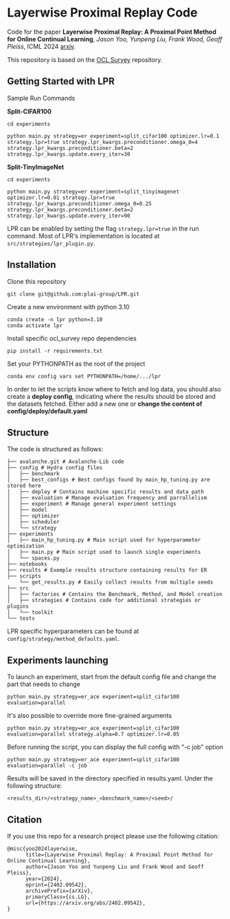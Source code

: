 # Layerwise Proximal Replay Code

Code for the paper **Layerwise Proximal Replay: A Proximal Point Method for Online Continual Learning**, *Jason Yoo, Yunpeng Liu, Frank Wood, Geoff Pleiss*, ICML 2024 [arxiv](https://arxiv.org/abs/2402.09542).

This repository is based on the [OCL Survey](https://github.com/AlbinSou/ocl_survey) repository.

## Getting Started with LPR

Sample Run Commands

**Split-CIFAR100**
```
cd experiments

python main.py strategy=er experiment=split_cifar100 optimizer.lr=0.1 strategy.lpr=true strategy.lpr_kwargs.preconditioner.omega_0=4 strategy.lpr_kwargs.preconditioner.beta=2 strategy.lpr_kwargs.update.every_iter=30
```

**Split-TinyImageNet**
```
cd experiments

python main.py strategy=er experiment=split_tinyimagenet optimizer.lr=0.01 strategy.lpr=true strategy.lpr_kwargs.preconditioner.omega_0=0.25 strategy.lpr_kwargs.preconditioner.beta=2 strategy.lpr_kwargs.update.every_iter=90
```

LPR can be enabled by setting the flag `strategy.lpr=true` in the run command. Most of LPR's implementation is located at `src/strategies/lpr_plugin.py`.

## Installation

Clone this repository

```
git clone git@github.com:plai-group/LPR.git
```

Create a new environment with python 3.10

```
conda create -n lpr python=3.10
conda activate lpr
```

Install specific ocl_survey repo dependencies

```
pip install -r requirements.txt
```

Set your PYTHONPATH as the root of the project

```
conda env config vars set PYTHONPATH=/home/.../lpr
```

In order to let the scripts know where to fetch and log data, you should also create a **deploy config**, indicating where the results should be stored and the datasets fetched. Either add a new one or **change the content of config/deploy/default.yaml**


## Structure

The code is structured as follows:

```
├── avalanche.git # Avalanche-Lib code
├── config # Hydra config files
│   ├── benchmark
│   ├── best_configs # Best configs found by main_hp_tuning.py are stored here
│   ├── deploy # Contains machine specific results and data path
│   ├── evaluation # Manage evaluation frequency and parrallelism
│   ├── experiment # Manage general experiment settings
│   ├── model
│   ├── optimizer
│   ├── scheduler
│   └── strategy
├── experiments
│   ├── main_hp_tuning.py # Main script used for hyperparameter optimization
│   ├── main.py # Main script used to launch single experiments
│   └── spaces.py
├── notebooks
├── results # Exemple results structure containing results for ER
├── scripts
    └── get_results.py # Easily collect results from multiple seeds
├── src
│   ├── factories # Contains the Benchmark, Method, and Model creation
│   ├── strategies # Contains code for additional strategies or plugins
│   └── toolkit
└── tests
```

LPR specific hyperparameters can be found at `config/strategy/method_defaults.yaml`.

## Experiments launching

To launch an experiment, start from the default config file and change the part that needs to change

```
python main.py strategy=er_ace experiment=split_cifar100 evaluation=parallel
```

It's also possible to override more fine-grained arguments

```
python main.py strategy=er_ace experiment=split_cifar100 evaluation=parallel strategy.alpha=0.7 optimizer.lr=0.05
```

Before running the script, you can display the full config with "-c job" option

```
python main.py strategy=er_ace experiment=split_cifar100 evaluation=parallel -c job
```

Results will be saved in the directory specified in results.yaml. Under the following structure:

```
<results_dir>/<strategy_name>_<benchmark_name>/<seed>/
```

## Citation

If you use this repo for a research project please use the following citation:

```
@misc{yoo2024layerwise,
      title={Layerwise Proximal Replay: A Proximal Point Method for Online Continual Learning}, 
      author={Jason Yoo and Yunpeng Liu and Frank Wood and Geoff Pleiss},
      year={2024},
      eprint={2402.09542},
      archivePrefix={arXiv},
      primaryClass={cs.LG},
      url={https://arxiv.org/abs/2402.09542}, 
}
```
